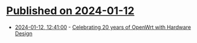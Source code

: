 # [Published on 2024-01-12](index.md)

* [2024-01-12, 12:41:00](https://soylentnews.org/article.pl?sid=24/01/12/022227&from=rss) - [Celebrating 20 years of OpenWrt with Hardware Design](https://soylentnews.org/article.pl?sid=24/01/12/022227&from=rss)
